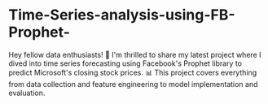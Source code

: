 # Time-Series-analysis-using-FB-Prophet-
Hey fellow data enthusiasts! 👋  I'm thrilled to share my latest project where I dived into time series forecasting using Facebook's Prophet library to predict Microsoft's closing stock prices. 📊 This project covers everything from data collection and feature engineering to model implementation and evaluation.
